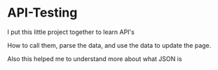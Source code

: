 # API-Testing

I put this little project together to learn API's

How to call them, parse the data, and use the data to update the page.

Also this helped me to understand more about what JSON is
